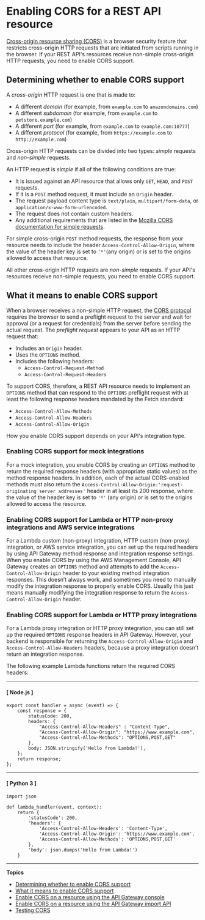 # Enabling CORS for a REST API resource<a name="how-to-cors"></a>

[Cross\-origin resource sharing \(CORS\)](https://developer.mozilla.org/en-US/docs/Web/HTTP/CORS) is a browser security feature that restricts cross\-origin HTTP requests that are initiated from scripts running in the browser\. If your REST API's resources receive non\-simple cross\-origin HTTP requests, you need to enable CORS support\.

## Determining whether to enable CORS support<a name="apigateway-cors-request-types"></a>

A *cross\-origin* HTTP request is one that is made to:
+ A different *domain* \(for example, from `example.com` to `amazondomains.com`\)
+ A different *subdomain* \(for example, from `example.com` to `petstore.example.com`\)
+ A different *port* \(for example, from `example.com` to `example.com:10777`\)
+ A different *protocol* \(for example, from `https://example.com` to `http://example.com`\)

Cross\-origin HTTP requests can be divided into two types: *simple* requests and *non\-simple* requests\.

An HTTP request is *simple* if all of the following conditions are true:
+ It is issued against an API resource that allows only `GET`, `HEAD`, and `POST` requests\.
+ If it is a `POST` method request, it must include an `Origin` header\.
+ The request payload content type is `text/plain`, `multipart/form-data`, or `application/x-www-form-urlencoded`\.
+ The request does not contain custom headers\.
+ Any additional requirements that are listed in the [Mozilla CORS documentation for simple requests](https://developer.mozilla.org/en-US/docs/Web/HTTP/CORS#Simple_requests)\.

For simple cross\-origin `POST` method requests, the response from your resource needs to include the header `Access-Control-Allow-Origin`, where the value of the header key is set to `'*'`\(any origin\) or is set to the origins allowed to access that resource\.

All other cross\-origin HTTP requests are *non\-simple* requests\. If your API's resources receive non\-simple requests, you need to enable CORS support\.

## What it means to enable CORS support<a name="apigateway-responding-to-cors-preflight"></a>

When a browser receives a non\-simple HTTP request, the [CORS protocol](https://fetch.spec.whatwg.org/#http-cors-protocol) requires the browser to send a preflight request to the server and wait for approval \(or a request for credentials\) from the server before sending the actual request\. The *preflight request* appears to your API as an HTTP request that:
+ Includes an `Origin` header\.
+ Uses the `OPTIONS` method\.
+ Includes the following headers:
  + `Access-Control-Request-Method`
  + `Access-Control-Request-Headers`

To support CORS, therefore, a REST API resource needs to implement an `OPTIONS` method that can respond to the `OPTIONS` preflight request with at least the following response headers mandated by the Fetch standard:
+ `Access-Control-Allow-Methods`
+ `Access-Control-Allow-Headers`
+ `Access-Control-Allow-Origin`

How you enable CORS support depends on your API's integration type\.

### Enabling CORS support for mock integrations<a name="apigateway-enable-cors-mock"></a>

For a mock integration, you enable CORS by creating an `OPTIONS` method to return the required response headers \(with appropriate static values\) as the method response headers\. In addition, each of the actual CORS\-enabled methods must also return the `Access-Control-Allow-Origin:'request-originating server addresses'` header in at least its 200 response, where the value of the header key is set to `'*'` \(any origin\) or is set to the origins allowed to access the resource\.

### Enabling CORS support for Lambda or HTTP non\-proxy integrations and AWS service integrations<a name="apigateway-enable-cors-nonproxy"></a>

For a Lambda custom \(non\-proxy\) integration, HTTP custom \(non\-proxy\) integration, or AWS service integration, you can set up the required headers by using API Gateway method response and integration response settings\. When you enable CORS by using the AWS Management Console, API Gateway creates an `OPTIONS` method and attempts to add the `Access-Control-Allow-Origin` header to your existing method integration responses\. This doesn’t always work, and sometimes you need to manually modify the integration response to properly enable CORS\. Usually this just means manually modifying the integration response to return the `Access-Control-Allow-Origin` header\.

### Enabling CORS support for Lambda or HTTP proxy integrations<a name="apigateway-enable-cors-proxy"></a>

For a Lambda proxy integration or HTTP proxy integration, you can still set up the required `OPTIONS` response headers in API Gateway\. However, your backend is responsible for returning the `Access-Control-Allow-Origin` and `Access-Control-Allow-Headers` headers, because a proxy integration doesn't return an integration response\.

The following example Lambda functions return the required CORS headers:

------
#### [ Node\.js ]

```
export const handler = async (event) => {
    const response = {
        statusCode: 200,
        headers: {
            "Access-Control-Allow-Headers" : "Content-Type",
            "Access-Control-Allow-Origin": "https://www.example.com",
            "Access-Control-Allow-Methods": "OPTIONS,POST,GET"
        },
        body: JSON.stringify('Hello from Lambda!'),
    };
    return response;
};
```

------
#### [ Python 3 ]

```
import json

def lambda_handler(event, context):
    return {
        'statusCode': 200,
        'headers': {
            'Access-Control-Allow-Headers': 'Content-Type',
            'Access-Control-Allow-Origin': 'https://www.example.com',
            'Access-Control-Allow-Methods': 'OPTIONS,POST,GET'
        },
        'body': json.dumps('Hello from Lambda!')
    }
```

------

**Topics**
+ [Determining whether to enable CORS support](#apigateway-cors-request-types)
+ [What it means to enable CORS support](#apigateway-responding-to-cors-preflight)
+ [Enable CORS on a resource using the API Gateway console](how-to-cors-console.md)
+ [Enable CORS on a resource using the API Gateway import API](enable-cors-for-resource-using-swagger-importer-tool.md)
+ [Testing CORS](apigateway-test-cors.md)